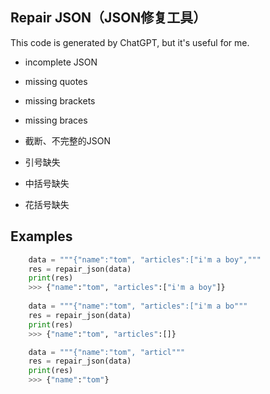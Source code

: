 ## Repair JSON（JSON修复工具）

This code is generated by ChatGPT, but it's useful for me.

- incomplete JSON
- missing quotes
- missing brackets
- missing braces


- 截断、不完整的JSON
- 引号缺失
- 中括号缺失
- 花括号缺失

## Examples
```python
    data = """{"name":"tom", "articles":["i'm a boy","""
    res = repair_json(data)
    print(res)
    >>> {"name":"tom", "articles":["i'm a boy"]}
    
    data = """{"name":"tom", "articles":["i'm a bo"""
    res = repair_json(data)
    print(res)
    >>> {"name":"tom", "articles":[]}

    data = """{"name":"tom", "articl"""
    res = repair_json(data)
    print(res)
    >>> {"name":"tom"}
```